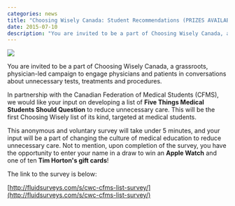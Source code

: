 ```yaml
---
categories: news
title: "Choosing Wisely Canada: Student Recommendations (PRIZES AVAILABLE)"
date: 2015-07-10
description: "You are invited to be a part of Choosing Wisely Canada, a grassroots, physician-led campaign to engage physicians and patients in conversations about unnecessary tests, treatments and procedures."
---
```


<img class="right" src="{{site.root}}/images/news-images/CWC.png">

You are invited to be a part of Choosing Wisely Canada, a grassroots, physician-led campaign to engage physicians and patients in conversations about unnecessary tests, treatments and procedures.

In partnership with the Canadian Federation of Medical Students (CFMS), we would like your input on developing a list of **Five Things Medical Students Should Question** to reduce unnecessary care. This will be the first Choosing Wisely list of its kind, targeted at medical students.

This anonymous and voluntary survey will take under 5 minutes, and your input will be a part of changing the culture of medical education to reduce unnecessary care. Not to mention, upon completion of the survey, you have the opportunity to enter your name in a draw to win an **Apple Watch** and one of ten **Tim Horton's gift cards**!

The link to the survey is below:

[http://fluidsurveys.com/s/cwc-cfms-list-survey/](http://fluidsurveys.com/s/cwc-cfms-list-survey/)